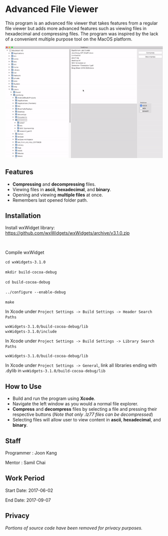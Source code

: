 # Advanced File Viewer

This program is an advanced file viewer that takes features from a regular file viewer but adds more advanced features such as viewing files in hexadecimal and compressing files. The program was inspired by the lack of a convenient multiple purpose tool on the MacOS platform. 

<p align="left">
  <img src="./assets/intro.gif" alt="Size Limit CLI" width="900">
</p>

Features
--------

- **Compressing** and **decompressing** files.
- Viewing files in **ascii**, **hexadecimal**, and **binary**.
- Opening and viewing **multiple files** at once.
- Remembers last opened folder path.


Installation
------------

Install wxWidget library: https://github.com/wxWidgets/wxWidgets/archive/v3.1.0.zip

<br>

Compile wxWidget

```Shell
cd wxWidgets-3.1.0

mkdir build-cocoa-debug

cd build-cocoa-debug

../configure --enable-debug

make
```

In Xcode under `Project Settings -> Build Settings -> Header Search Paths`

	wxWidgets-3.1.0/build-cocoa-debug/lib
	wxWidgets-3.1.0/include
	
In Xcode under `Project Settings -> Build Settings -> Library Search Paths`

	wxWidgets-3.1.0/build-cocoa-debug/lib
	
In Xcode under `Project Settings -> General`, link all libraries ending with .dylib in `wxWidgets-3.1.0/build-cocoa-debug/lib`

How to Use
----------

- Build and run the program using **Xcode**.
- Navigate the left window as you would a normal file explorer.
- **Compress** and **decompress** files by selecting a file and pressing their respective buttons (*Note that only .lz77 files can be decompressed*)
- Selecting files will allow user to view content in **ascii**, **hexadecimal**, and **binary**.


Staff
-----

Programmer : Joon Kang


Mentor : Samil Chai


Work Period
-----------

Start Date: 2017-06-02


End Date: 2017-09-07


Privacy
-------

*Portions of source code have been removed for privacy purposes.*
